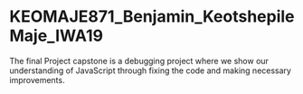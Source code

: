 # KEOMAJE871_Benjamin_KeotshepileMaje_IWA19
The final Project capstone is a debugging project where we show our understanding of JavaScript through fixing the code and making necessary improvements.
